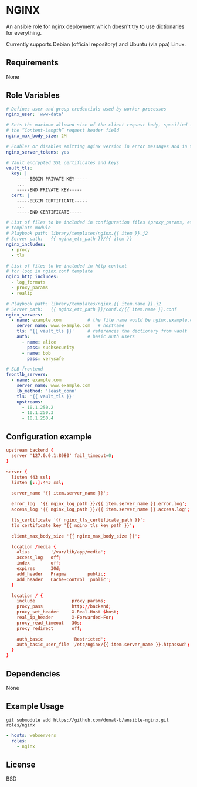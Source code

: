NGINX
=====

An ansible role for nginx deployment which doesn't try to use dictionaries for everything.

Currently supports Debian (official repository) and Ubuntu (via ppa) Linux.

Requirements
------------

None

Role Variables
--------------

```yaml
# Defines user and group credentials used by worker processes
nginx_user: 'www-data'

# Sets the maximum allowed size of the client request body, specified in
# the “Content-Length” request header field
nginx_max_body_size: 2M

# Enables or disables emitting nginx version in error messages and in the “Server” response header field
nginx_server_tokens: yes

# Vault encrypted SSL certificates and keys
vault_tls:
  key: |
    -----BEGIN PRIVATE KEY-----
    ...
    -----END PRIVATE KEY-----
  cert: |
    -----BEGIN CERTIFICATE-----
    ...
    -----END CERTIFICATE-----

# List of files to be included in configuration files (proxy_params, etc)
# template module
# Playbook path: library/templates/nginx.{{ item }}.j2
# Server path:   {{ nginx_etc_path }}/{{ item }}
nginx_includes:
  - proxy
  - tls

# List of files to be included in http context
# for loop in nginx.conf template
nginx_http_includes:
  - log_formats
  - proxy_params
  - realip

# Playbook path: library/templates/nginx.{{ item.name }}.j2
# Server path:   {{ nginx_etc_path }}/conf.d/{{ item.name }}.conf
nginx_servers:
  - name: example.com          # the file name would be nginx.example.com.j2
    server_name: www.example.com   # hostname
    tls: '{{ vault_tls }}'     # references the dictionary from vault
    auth:                      # basic auth users
      - name: alice
        pass: suchsecurity
      - name: bob
        pass: verysafe

# SLB frontend
frontlb_servers:
  - name: example.com
    server_name: www.example.com
    lb_method: 'least_conn'
    tls: '{{ vault_tls }}'
    upstreams:
      - 10.1.250.2
      - 10.1.250.3
      - 10.1.250.4
```


Configuration example
---------------------

```conf
upstream backend {
  server '127.0.0.1:8080' fail_timeout=0;
}

server {
  listen 443 ssl;
  listen [::]:443 ssl;

  server_name '{{ item.server_name }}';

  error_log  '{{ nginx_log_path }}/{{ item.server_name }}.error.log';
  access_log '{{ nginx_log_path }}/{{ item.server_name }}.access.log';

  tls_certificate '{{ nginx_tls_certificate_path }}';
  tls_certificate_key '{{ nginx_tls_key_path }}';

  client_max_body_size '{{ nginx_max_body_size }}';

  location /media {
    alias        '/var/lib/app/media';
    access_log   off;
    index        off;
    expires      30d;
    add_header   Pragma        public;
    add_header   Cache-Control 'public';
  }

  location / {
    include              proxy_params;
    proxy_pass           http://backend;
    proxy_set_header     X-Real-Host $host;
    real_ip_header       X-Forwarded-For;
    proxy_read_timeout   30s;
    proxy_redirect       off;

    auth_basic           'Restricted';
    auth_basic_user_file '/etc/nginx/{{ item.server_name }}.htpasswd';
  }
}
```

Dependencies
------------

None

Example Usage
-----

`git submodule add https://github.com/donat-b/ansible-nginx.git roles/nginx`


```yaml
- hosts: webservers
  roles:
    - nginx
```

License
-------

BSD
